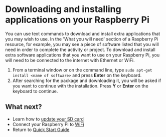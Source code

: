 # Downloading and installing applications on your Raspberry Pi

You can use text commands to download and install extra applications that you may wish to use. In the 'What you will need' section of a Raspberry Pi resource, for example, you may see a piece of software listed that you will need in order to complete the activity or project. To download and install extra software applications that you want to use on your Raspberry Pi, you will need to be connected to the internet with Ethernet or WiFi.

1. From a terminal window or on the command line, type `sudo apt-get install <name of software>` and press **Enter** on the keyboard.
1. After searching for the package and downloading it, you will be asked if you want to continue with the installation. Press **Y** or **Enter** on the keyboard to continue.

## What next?

- Learn how to [update your SD card](update-sd-card.md)
- Connect your Raspberry Pi to [WiFi](wifi.md)
- Return to [Quick Start Guide](worksheet.md)
